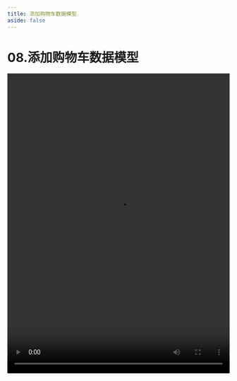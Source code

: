 ```yaml
---
title: 添加购物车数据模型
aside: false
---
```


# 08.添加购物车数据模型

<video autoplay src="http://qn.chinavanes.com/nodejs/module-9/08.添加购物车数据模型.mp4" controls controlsList="nodownload" width="100%" height="680"/>

